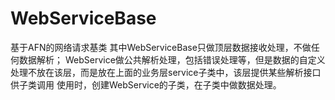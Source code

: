 # WebServiceBase

基于AFN的网络请求基类
其中WebServiceBase只做顶层数据接收处理，不做任何数据解析；
WebService做公共解析处理，包括错误处理等，但是数据的自定义处理不放在该层，而是放在上面的业务层service子类中，该层提供某些解析接口供子类调用
使用时，创建WebService的子类，在子类中做数据处理。
